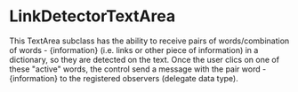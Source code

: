 # LinkDetectorTextArea
This TextArea subclass has the ability to receive pairs of words/combination of words - {information} (i.e. links or other piece of information) in a dictionary, so they are detected on the text. Once the user clics on one of these "active" words, the control send a message with the pair word - {information} to the registered observers (delegate data type). 

